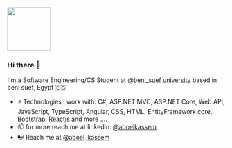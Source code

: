 <img src="https://media.giphy.com/media/LmNwrBhejkK9EFP504/giphy.gif" width="100">

### Hi there 👋

I'm a Software Engineering/CS Student at [@beni_suef university](http://www.fci.bsu.edu.eg/) based in beni suef, Egypt 🇪🇬
- ⚡️ Technologies I work with: C#, ASP.NET MVC, ASP.NET Core, Web API, JavaScript, TypeScript, Angular, CSS, HTML, EntityFramework core, Bootstrap, Reactjs and more ....
- 📫 for more reach me at linkedin: [@aboelkassem](https://www.linkedin.com/in/aboelkassem)
- 📭 Reach me at [@aboel_kassem](https://twitter.com/aboel_kassem)


<!--
**aboelkassem/aboelkassem** is a ✨ _special_ ✨ repository because its `README.md` (this file) appears on your GitHub profile.

Here are some ideas to get you started:

- 🔭 I’m currently working on ...
- 🌱 I’m currently learning ...
- 👯 I’m looking to collaborate on ...
- 🤔 I’m looking for help with ...
- 💬 Ask me about ...
- 📫 How to reach me: ...
- 😄 Pronouns: ...
- ⚡ Fun fact: ...
-->
